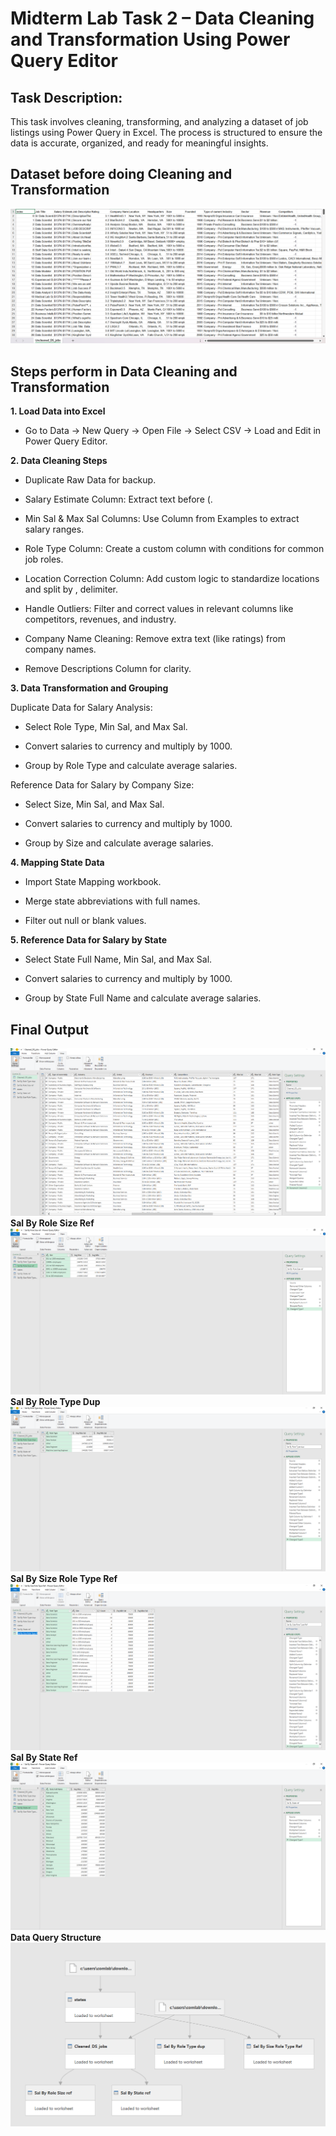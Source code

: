 # Midterm Lab Task 2 – Data Cleaning and Transformation Using Power Query Editor

## Task Description:
This task involves cleaning, transforming, and analyzing a dataset of job listings using Power Query in Excel. The process is structured to ensure the data is accurate, organized, and ready for meaningful insights.

## Dataset before doing Cleaning and Transformation
![Image Alt](https://github.com/artjohnamaro/EDM-PORTFOLIO/blob/8aedfc1b34f5ead8dc776bf729e2c452c8b74517/images/481862011_1667588200824136_8244213805779384497_n.png)

## Steps perform in Data Cleaning and Transformation

**1. Load Data into Excel**

- Go to Data → New Query → Open File → Select CSV → Load and Edit in Power Query Editor.

**2. Data Cleaning Steps**

- Duplicate Raw Data for backup.
  
- Salary Estimate Column: Extract text before (.
  
- Min Sal & Max Sal Columns: Use Column from Examples to extract salary ranges.
  
- Role Type Column: Create a custom column with conditions for common job roles.
  
- Location Correction Column: Add custom logic to standardize locations and split by , delimiter.
  
- Handle Outliers: Filter and correct values in relevant columns like competitors, revenues, and industry.
  
- Company Name Cleaning: Remove extra text (like ratings) from company names.
  
- Remove Descriptions Column for clarity.
  
**3. Data Transformation and Grouping**

Duplicate Data for Salary Analysis:

- Select Role Type, Min Sal, and Max Sal.
  
- Convert salaries to currency and multiply by 1000.
  
- Group by Role Type and calculate average salaries.
  
Reference Data for Salary by Company Size:

- Select Size, Min Sal, and Max Sal.
  
- Convert salaries to currency and multiply by 1000.
  
- Group by Size and calculate average salaries.
  
**4. Mapping State Data**

- Import State Mapping workbook.
  
- Merge state abbreviations with full names.
  
- Filter out null or blank values.

**5. Reference Data for Salary by State**

- Select State Full Name, Min Sal, and Max Sal.
  
- Convert salaries to currency and multiply by 1000.
  
- Group by State Full Name and calculate average salaries.

## Final Output
![Image Alt](https://github.com/artjohnamaro/EDM-PORTFOLIO/blob/3f797e6b5a815796adca1111d614062ba35f8e03/images/Cleaned_Data.PNG)
**Sal By Role Size Ref**
![Image Alt](https://github.com/artjohnamaro/EDM-PORTFOLIO/blob/fc0b1f9c93550b5b28d00587e718a2ed77ff2468/images/Sal%20By%20Role%20Size%20ref%20SS.PNG)
**Sal By Role Type Dup**
![Image Alt](https://github.com/artjohnamaro/EDM-PORTFOLIO/blob/fc0b1f9c93550b5b28d00587e718a2ed77ff2468/images/Sal%20By%20Role%20Type%20dup%20SS.PNG)
**Sal By Size Role Type Ref**
![Image Alt](https://github.com/artjohnamaro/EDM-PORTFOLIO/blob/fc0b1f9c93550b5b28d00587e718a2ed77ff2468/images/Sal%20By%20Size%20Role%20Type%20Ref%20SS.PNG)
**Sal By State Ref**
![Image Alt](https://github.com/artjohnamaro/EDM-PORTFOLIO/blob/fc0b1f9c93550b5b28d00587e718a2ed77ff2468/images/Sal%20By%20State%20Ref%20SS.PNG)
**Data Query Structure**
![Image Alt](https://github.com/artjohnamaro/EDM-PORTFOLIO/blob/e8b9fc6818664a2d0e60151d9b344b4f94f6f1d9/images/Data%20Query%20Structure.PNG)
